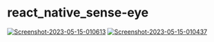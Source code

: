 # react_native_sense-eye
<a href="https://ibb.co/vdgFBLy"><img src="https://i.ibb.co/qgXSnmq/Screenshot-2023-05-15-010613.png" alt="Screenshot-2023-05-15-010613" border="0"></a>
<a href="https://ibb.co/68mZ0SZ"><img src="https://i.ibb.co/5k69h39/Screenshot-2023-05-15-010437.png" alt="Screenshot-2023-05-15-010437" border="0"></a>
